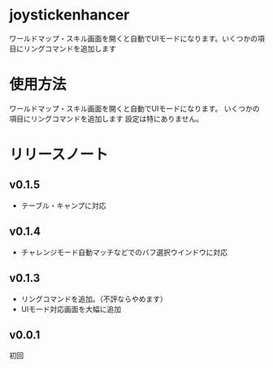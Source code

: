 # joystickenhancer
ワールドマップ・スキル画面を開くと自動でUIモードになります。いくつかの項目にリングコマンドを追加します

# 使用方法
ワールドマップ・スキル画面を開くと自動でUIモードになります。  いくつかの項目にリングコマンドを追加します
設定は特にありません。
# リリースノート
## v0.1.5
* テーブル・キャンプに対応
## v0.1.4
* チャレンジモード自動マッチなどでのバフ選択ウインドウに対応
## v0.1.3
* リングコマンドを追加。（不評ならやめます）
* UIモード対応画面を大幅に追加
## v0.0.1
初回
